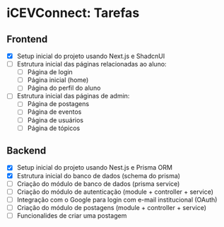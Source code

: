 # iCEVConnect: Tarefas 

## Frontend 

- [x] Setup inicial do projeto usando Next.js e ShadcnUI
- [ ] Estrutura inicial das páginas relacionadas ao aluno:
    - [ ] Página de login
    - [ ] Página inicial (home)
    - [ ] Página do perfil do aluno
- [ ] Estrutura inicial das páginas de admin:
    - [ ] Página de postagens
    - [ ] Página de eventos 
    - [ ] Página de usuários
    - [ ] Página de tópicos

## Backend 

- [x] Setup inicial do projeto usando Nest.js e Prisma ORM
- [x] Estrutura inicial do banco de dados (schema do prisma)
- [ ] Criação do módulo de banco de dados (prisma service)
- [ ] Criação do módulo de autenticação (module + controller + service)
- [ ] Integração com o Google para login com e-mail institucional (OAuth)
- [ ] Criação do módulo de postagens (module + controller + service)
- [ ] Funcionalides de criar uma postagem